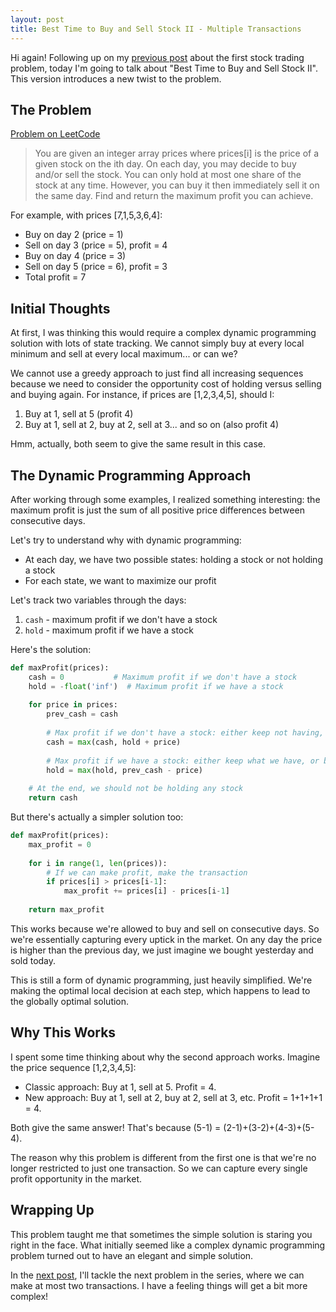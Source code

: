 ```yaml
---
layout: post
title: Best Time to Buy and Sell Stock II - Multiple Transactions
---
```


Hi again! Following up on my [previous post](/2025/04/14/best-time-to-buy-and-sell-stock/) about the first stock trading problem, today I'm going to talk about "Best Time to Buy and Sell Stock II". This version introduces a new twist to the problem.

## The Problem

[Problem on LeetCode](https://leetcode.com/problems/best-time-to-buy-and-sell-stock-ii/)

<blockquote>
You are given an integer array prices where prices[i] is the price of a given stock on the ith day.
On each day, you may decide to buy and/or sell the stock. You can only hold at most one share of the stock at any time. However, you can buy it then immediately sell it on the same day.
Find and return the maximum profit you can achieve.
</blockquote>

For example, with prices [7,1,5,3,6,4]:
- Buy on day 2 (price = 1)
- Sell on day 3 (price = 5), profit = 4
- Buy on day 4 (price = 3)
- Sell on day 5 (price = 6), profit = 3
- Total profit = 7

## Initial Thoughts

At first, I was thinking this would require a complex dynamic programming solution with lots of state tracking. We cannot simply buy at every local minimum and sell at every local maximum... or can we?

We cannot use a greedy approach to just find all increasing sequences because we need to consider the opportunity cost of holding versus selling and buying again. For instance, if prices are [1,2,3,4,5], should I:
1. Buy at 1, sell at 5 (profit 4)
2. Buy at 1, sell at 2, buy at 2, sell at 3... and so on (also profit 4)

Hmm, actually, both seem to give the same result in this case.

## The Dynamic Programming Approach

After working through some examples, I realized something interesting: the maximum profit is just the sum of all positive price differences between consecutive days.

Let's try to understand why with dynamic programming:

- At each day, we have two possible states: holding a stock or not holding a stock
- For each state, we want to maximize our profit

Let's track two variables through the days:
1. `cash` - maximum profit if we don't have a stock
2. `hold` - maximum profit if we have a stock

Here's the solution:

```python
def maxProfit(prices):
    cash = 0           # Maximum profit if we don't have a stock
    hold = -float('inf')  # Maximum profit if we have a stock
    
    for price in prices:
        prev_cash = cash
        
        # Max profit if we don't have a stock: either keep not having, or sell what we had
        cash = max(cash, hold + price)
        
        # Max profit if we have a stock: either keep what we have, or buy with our cash
        hold = max(hold, prev_cash - price)
    
    # At the end, we should not be holding any stock
    return cash
```

But there's actually a simpler solution too:

```python
def maxProfit(prices):
    max_profit = 0
    
    for i in range(1, len(prices)):
        # If we can make profit, make the transaction
        if prices[i] > prices[i-1]:
            max_profit += prices[i] - prices[i-1]
    
    return max_profit
```

This works because we're allowed to buy and sell on consecutive days. So we're essentially capturing every uptick in the market. On any day the price is higher than the previous day, we just imagine we bought yesterday and sold today.

This is still a form of dynamic programming, just heavily simplified. We're making the optimal local decision at each step, which happens to lead to the globally optimal solution.

## Why This Works

I spent some time thinking about why the second approach works. Imagine the price sequence [1,2,3,4,5]:

- Classic approach: Buy at 1, sell at 5. Profit = 4.
- New approach: Buy at 1, sell at 2, buy at 2, sell at 3, etc. Profit = 1+1+1+1 = 4.

Both give the same answer! That's because (5-1) = (2-1)+(3-2)+(4-3)+(5-4).

The reason why this problem is different from the first one is that we're no longer restricted to just one transaction. So we can capture every single profit opportunity in the market.

## Wrapping Up

This problem taught me that sometimes the simple solution is staring you right in the face. What initially seemed like a complex dynamic programming problem turned out to have an elegant and simple solution.

In the [next post](/2025/04/15/best-time-to-buy-and-sell-stock-iii/), I'll tackle the next problem in the series, where we can make at most two transactions. I have a feeling things will get a bit more complex! 